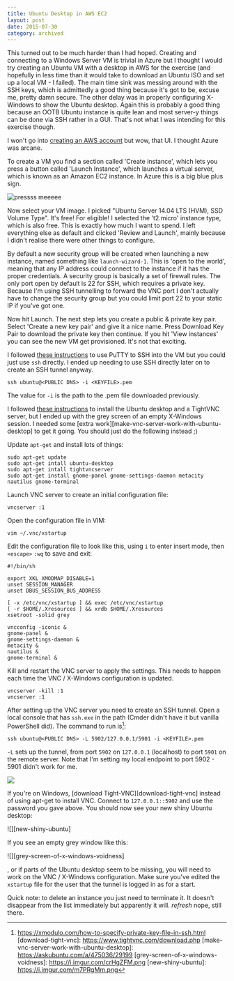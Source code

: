 ```yaml
---
title: Ubuntu Desktop in AWS EC2
layout: post
date: 2015-07-30
category: archived
---
```


This turned out to be much harder than I had hoped. Creating and connecting to a Windows Server VM is trivial in Azure but I thought I would try creating an Ubuntu VM with a desktop in AWS for the exercise (and hopefully in less time than it would take to download an Ubuntu ISO and set up a local VM - I failed). The main time sink was messing around with the SSH keys, which is admittedly a good thing because it's got to be, excuse me, pretty damn secure. The other delay was in properly configuring X-Windows to show the Ubuntu desktop. Again this is probably a good thing because an OOTB Ubuntu instance is quite lean and most server-y things can be done via SSH rather in a GUI. That's not what I was intending for this exercise though.

I won't go into [creating an AWS account][aws-home] but wow, that UI. I thought Azure was arcane.

To create a VM you find a section called 'Create instance', which lets you press a button called 'Launch Instance', which launches a virtual server, which is known as an Amazon EC2 instance. In Azure this is a big blue plus sign.

![pressss meeeee][launch-instance-button]

Now select your VM image. I picked "Ubuntu Server 14.04 LTS (HVM), SSD Volume Type". It's free! For eligible! I selected the 't2.micro' instance type, which is also free. This is exactly how much I want to spend. I left everything else as default and clicked 'Review and Launch', mainly because I didn't realise there were other things to configure.

By default a new security group will be created when launching a new instance, named something like `launch-wizard-1`. This is 'open to the world', meaning that any IP address could connect to the instance if it has the proper credentials. A security group is basically a set of firewall rules. The only port open by default is 22 for SSH, which requires a private key. Because I'm using SSH tunnelling to forward the VNC port I don't actually have to change the security group but you could limit port 22 to your static IP if you've got one.

Now hit Launch. The next step lets you create a public & private key pair. Select 'Create a new key pair' and give it a nice name. Press Download Key Pair to download the private key then continue. If you hit 'View instances' you can see the new VM get provisioned. It's not that exciting.

I followed [these instructions][ec2-putty] to use PuTTY to SSH into the VM but you could just use `ssh` directly. I ended up needing to use SSH directly later on to create an SSH tunnel anyway.

	ssh ubuntu@<PUBLIC DNS> -i <KEYFILE>.pem

The value for `-i` is the path to the .pem file downloaded previously.

I followed [these instructions][set-up-ubuntu-on-ec2] to install the Ubuntu desktop and a TightVNC server, but I ended up with the grey screen of an empty X-Windows session. I needed some [extra work][make-vnc-server-work-with-ubuntu-desktop] to get it going. You should just do the following instead ;)

Update `apt-get` and install lots of things:

	sudo apt-get update
	sudo apt-get intall ubuntu-desktop
	sudo apt-get intall tightvncserver
	sudo apt-get install gnome-panel gnome-settings-daemon metacity nautilus gnome-terminal

Launch VNC server to create an initial configuration file:

	vncserver :1

Open the configuration file in VIM:

	vim ~/.vnc/xstartup

Edit the configuration file to look like this, using `i` to enter insert mode, then `<escape>` `:wq` to save and exit:

	#!/bin/sh

	export XKL_XMODMAP_DISABLE=1
	unset SESSION_MANAGER
	unset DBUS_SESSION_BUS_ADDRESS

	[ -x /etc/vnc/xstartup ] && exec /etc/vnc/xstartup
	[ -r $HOME/.Xresources ] && xrdb $HOME/.Xresources
	xsetroot -solid grey

	vncconfig -iconic &
	gnome-panel &
	gnome-settings-daemon &
	metacity &
	nautilus &
	gnome-terminal &

Kill and restart the VNC server to apply the settings. This needs to happen each time the VNC / X-Windows configuration is updated.

	vncserver -kill :1
	vncserver :1

After setting up the VNC server you need to create an SSH tunnel. Open a local console that has `ssh.exe` in the path (Cmder didn't have it but vanilla PowerShell did). The command to run is[^how-to-specify-a-private-key-in-ssh]:

	ssh ubuntu@<PUBLIC DNS> -L 5902/127.0.0.1/5901 -i <KEYFILE>.pem

`-L` sets up the tunnel, from port `5902` on `127.0.0.1` (localhost) to port `5901` on the remote server. Note that I'm setting my local endpoint to port 5902 - 5901 didn't work for me.

![][ssh-tunnel]

If you're on Windows, [download Tight-VNC][download-tight-vnc] instead of using apt-get to install VNC. Connect to `127.0.0.1::5902` and use the password you gave above. You should now see your new shiny Ubuntu desktop:

![][new-shiny-ubuntu]

If you see an empty grey window like this:

![][grey-screen-of-x-windows-voidness]

, or if parts of the Ubuntu desktop seem to be missing, you will need to work on the VNC / X-Windows configuration. Make sure you've edited the `xstartup` file for the user that the tunnel is logged in as for a start.

Quick note: to delete an instance you just need to terminate it. It doesn't disappear from the list immediately but apparently it will. *refresh* nope, still there.




[aws-home]: https://aws.amazon.com/
[launch-instance-button]: https://i.imgur.com/SOJx4Np.png
[ssh-tunnel]: https://i.imgur.com/iYRRB3k.png
[ec2-putty]: https://docs.aws.amazon.com/AWSEC2/latest/UserGuide/putty.html?console_help=true
[set-up-ubuntu-on-ec2]: https://xmodulo.com/how-to-set-up-ubuntu-desktop-vm-on-amazon-ec2.html
[^how-to-specify-a-private-key-in-ssh]: https://xmodulo.com/how-to-specify-private-key-file-in-ssh.html
[download-tight-vnc]: https://www.tightvnc.com/download.php
[make-vnc-server-work-with-ubuntu-desktop]: https://askubuntu.com/a/475036/29199
[grey-screen-of-x-windows-voidness]: https://i.imgur.com/crHgZFM.png
[new-shiny-ubuntu]: https://i.imgur.com/m7PRgMm.png
